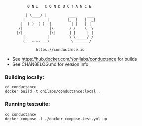 

              O N I   C O N D U C T A N C E  
                                             
             | \____/ |          ___     ___ 
            |          |        |_  |   |  _|
           |  ( )  ( )  |         | |   | |  
          /|            |\       / /    \  \ 
         |/|            |\|      | |     | | 
            |          |         \ \_____/ / 
            (___----___)          \_______/  
                                             
                  https://conductance.io


* See https://hub.docker.com/r/onilabs/conductance for builds
* See CHANGELOG.md for version info

### Building locally:

    cd conductance
    docker build -t onilabs/conductance:local .

### Running testsuite:

    cd conductance
    docker-compose -f ./docker-compose.test.yml up


